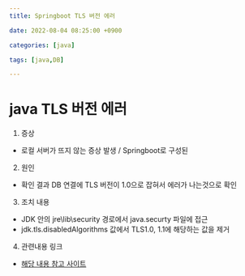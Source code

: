 ```yaml
---
title: Springboot TLS 버전 에러

date: 2022-08-04 08:25:00 +0900

categories: [java]

tags: [java,DB]

---
```


# java TLS 버전 에러

1. 증상
  + 로컬 서버가 뜨지 않는 증상 발생 / Springboot로 구성된

2. 원인
  + 확인 결과 DB 연결에 TLS 버전이 1.0으로 잡혀서 에러가 나는것으로 확인


3. 조치 내용
  + JDK 안의 jre\lib\security 경로에서 java.securty 파일에 접근
  + jdk.tls.disabledAlgorithms 값에서 TLS1.0, 1.1에 해당하는 값을 제거



4. 관련내용 링크
  + [해당 내용 참고 사이트](https://lemontia.tistory.com/1037)

